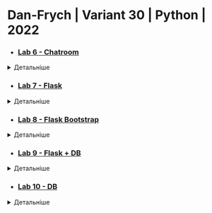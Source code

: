 # Dan-Frych | Variant 30 | Python | 2022


* ### [Lab 6 - Chatroom](Resources/Lab6.png)
<details><summary>Детальніше</summary>
<p>

    Створити чат-застосунок з фільтрацією певних слів, зазначених в текстовому файлі на стороні серверу. Сервер повинен підтримувати одночасно 10 з’єднань


### Результат:

![Lab 6](Resources/Lab6.png)

</p>
</details>

* ### [Lab 7 - Flask](Resources/Lab7.png)
<details><summary>Детальніше</summary>
<p>

   Створити застосунок з використанням мікрофреймворку Flask, який буде містити два роути:
    1.	Кореневий роут ('/') в якому буде виводитися час на момент запиту
    2.	Роут ('/<cityname>') в якому буде виводитися часовий пояс міста.



### Результат:

![Lab 7(1)](Resources/Lab7(1).png)

![Lab 7(2)](Resources/Lab7(2).png)
</p>
</details>

* ### [Lab 8 - Flask Bootstrap](Resources/Lab8.png)
<details><summary>Детальніше</summary>
<p>

    Створіть веб-застосунок з використанням Flask та Flask-Bootstrap, який буде мати декілька сторінок та одну веб-форму. Головна сторінка повинна містити посилання на інші сторінки та веб-форму застосунку, а також виводити ваше прізвище, ім'я та номер групи. Вміст інших сторінок та веб-форми має бути в залежності від варіанту. Варіанти розподілені за списком вашої групи.

    app.route('/Currency') - сторінка має містити таблицю з курсом валют на теперішній день. API для курсу валют - https://bank.gov.ua/NBUStatService/v1/statdirectory/exchange?json
    @app.route('/Currency/<Date>') - сторінка має містити таблицю з курсом валют на певний день. API для курсу валют - https://bank.gov.ua/NBUStatService/v1/statdirectory/exchange?json
    @app.route('/Registraion') - веб-форма реєстрації користувачів. Має містити поля "First Name", "Second Name", "Age", "Country", "City" та кнопки "Save", "Cancel". Натискання кнопки "Save" зберігає дані користувача на диск в текстовий файл, ім'я якого має складатися з прізвища та імені.


### Результат:

![Lab 8](Resources/Lab8(1).png)
![Lab 8](Resources/Lab8(2).png)
![Lab 8](Resources/Lab8(3).png)
![Lab 8](Resources/Lab8(4).png)
![Lab 8](Resources/Lab8(5).png)

</p>
</details>

* ### [Lab 9 - Flask + DB](Resources/Lab9.png)
<details><summary>Детальніше</summary>
<p>
    
### Завдання:
    

    1. Створіть порожню mysql базу даних (локально або на віддаленому сервері)
    2. Використовуючи phpmyadmin, створіть декілька таблиць, які мають обов'язково містити поля, які наведені по варіантам.
    3. Експортуйте базу даних в .SQL файл та завантажте його сюди, як результат виконання вашого завдання.

    2. База даних сервісу моніторингу серверів

    Обов’язковими є поля, які відповідають за:

    Ім’я серверу
    Час сповіщення
    Тип сповіщення
    Email-адреса для відправлення сповіщень
    Група серверів
    Тип групи серверів
    Місцеположення серверу


### Результат:

![Lab 9](Resources/Lab9.png)

</p>
</details>



* ### [Lab 10 - DB](Resources/Lab5.png)

<details><summary>Детальніше</summary>
<p>
    
### Завдання:
    1. Базуючись на попередній роботі - створіть класи зі структурою, аналогічною вашій базі даних
    2. Наповніть даними вашу базу, використовуючи методи інструментарію SQLAlchemy
    3. Варіанти завдань залишаються такими ж як і в попередній роботі.
    4. Для отримання оцінки за дану роботу вам достатньо надіслати в якості відповіді на це завдання файл models.py або аналогічний, який буде містити модель даних вашого застосунку.

Обов’язковими є поля, які відповідають за:

* Ім’я серверу
* Час сповіщення
* Тип сповіщення
* Email-адреса для відправлення сповіщень
* Група серверів
* Тип групи серверів
* Місцеположення серверу


### Результат:

![Lab 10](Resources/Lab10.png)

</p>
</details>

